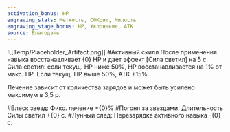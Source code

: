```yaml
---
activation_bonus: HP
engraving_stats: Меткость, СФКрит, Милость
engraving_stage_bonus: HP, Уклонение, АТК
source: Благодать
---
```

![[Temp/Placeholder_Artifact.png]]
#Активный скилл
После применения навыка восстанавливает {0} HP и дает эффект [Сила светил] на 5 с.
Сила светил: если текущ. HP ниже 50%, HP восстанавливается на 1% от макс. HP. Если текущ. HP выше 50%, АТК +15%.

Лечение зависит от количества зарядов и может быть усилено максимум в 3,5 р.

#Блеск звезд: 
Фикс. лечение +{0}%
#Погоня за звездами: 
Длительность Силы светил +{0} с.
#Лунный след: 
Перезарядка активного навыка -{0} с.
